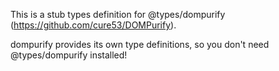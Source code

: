 This is a stub types definition for @types/dompurify (https://github.com/cure53/DOMPurify).

dompurify provides its own type definitions, so you don't need @types/dompurify installed!
